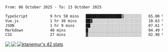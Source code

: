 <!--START_SECTION:waka-->

```txt
From: 06 October 2025 - To: 13 October 2025

TypeScript          9 hrs 50 mins   ████████████████▒░░░░░░░░   65.00 %
Vue.js              1 hr 36 mins    ██▓░░░░░░░░░░░░░░░░░░░░░░   10.63 %
JSON                1 hr 9 mins     ██░░░░░░░░░░░░░░░░░░░░░░░   07.61 %
Markdown            40 mins         █░░░░░░░░░░░░░░░░░░░░░░░░   04.49 %
CSS                 27 mins         ▓░░░░░░░░░░░░░░░░░░░░░░░░   02.98 %
```

<!--END_SECTION:waka-->
<a href="https://github.com/anuraghazra/github-readme-stats">
  <img align="left" src="https://github-readme-stats.vercel.app/api?username=Tanesan&count_private=true&show_icons=true" />
<img align="left" src="https://github-readme-stats.vercel.app/api/top-langs/?username=Tanesan" />
</a>

[![ktanemur's 42 stats](https://badge42.vercel.app/api/v2/cl1wslf6s002109l771rng2w8/stats?cursusId=21&coalitionId=62)](https://github.com/JaeSeoKim/badge42)
